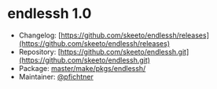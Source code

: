 # endlessh 1.0
 - Changelog: [https://github.com/skeeto/endlessh/releases](https://github.com/skeeto/endlessh/releases)
 - Repository: [https://github.com/skeeto/endlessh.git](https://github.com/skeeto/endlessh.git)
 - Package: [master/make/pkgs/endlessh/](https://github.com/Freetz-NG/freetz-ng/tree/master/make/pkgs/endlessh/)
 - Maintainer: [@pfichtner](https://github.com/pfichtner)

